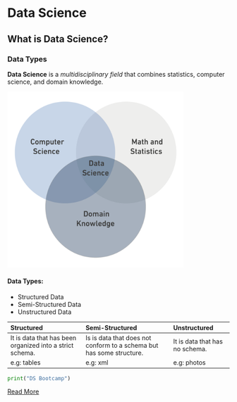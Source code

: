 

# Data Science

## What is Data Science?

### Data Types

**Data Science** is a *multidisciplinary field* that combines statistics, computer science, and domain knowledge.



<img src="DS.png" width="400" and height="400" />

#### Data Types:
* Structured Data 
* Semi-Structured Data
* Unstructured Data
  
| Structured                                              |                               Semi-Structured                       |  Unstructured                  |
| :---                                                    | :---                                                                |  :---                          |
| It is data that has been organized into a strict schema.| Is is data that does not conform to a schema but has some structure.| It is data that has no schema. |
| e.g: tables                                             | e.g: xml                                                            | e.g: photos                    |


```python
print("DS Bootcamp")
```

[Read More ](https://en.wikipedia.org/wiki/Data_science)